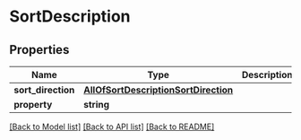 # SortDescription

## Properties
Name | Type | Description | Notes
------------ | ------------- | ------------- | -------------
**sort_direction** | [**AllOfSortDescriptionSortDirection**](AllOfSortDescriptionSortDirection.md) |  | [optional] 
**property** | **string** |  | [optional] 

[[Back to Model list]](../../README.md#documentation-for-models) [[Back to API list]](../../README.md#documentation-for-api-endpoints) [[Back to README]](../../README.md)

